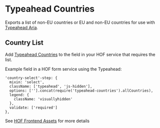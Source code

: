 # Typeahead Countries

Exports a list of non-EU countries or EU and non-EU countries for use with [Typeahead Aria](https://github.com/UKHomeOffice/typeahed-aria).

## Country List
Add [Typeahead Countries](https://github.com/UKHomeOffice/typeahead-countries) to the field in your HOF service that requires the list.

Example field in a HOF form service using the Typeahead:
```
'country-select'-step: {
  mixin: 'select',
  className: ['typeahead', 'js-hidden'],
  options: [''].concat(require('typeahead-countries').allCountries),
  legend: {
    className: 'visuallyhidden'
  },
  validate: ['required']
},
```

See [HOF Frontend Assets](https://github.com/UKHomeOfficeForms/hof-frontend-assets) for more details

